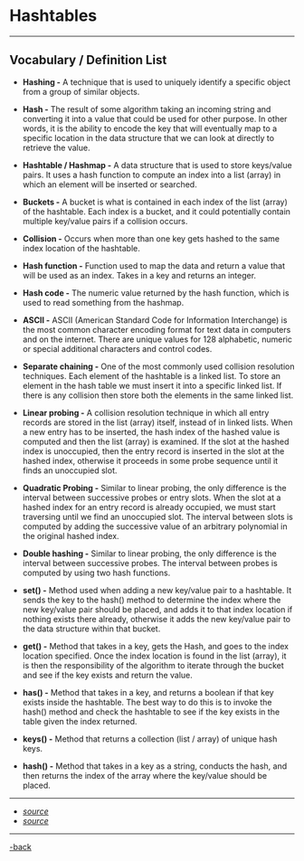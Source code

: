 # Hashtables

---

## Vocabulary / Definition List

* **Hashing -** A technique that is used to uniquely identify a specific object from a group of similar objects.

* **Hash -**  The result of some algorithm taking an incoming string and converting it into a value that could be used for other purpose. In other words, it is the ability to encode the key that will eventually map to a specific location in the data structure that we can look at directly to retrieve the value.

* **Hashtable / Hashmap -** A data structure that is used to store keys/value pairs. It uses a hash function to compute an index into a list (array) in which an element will be inserted or searched.

* **Buckets -** A bucket is what is contained in each index of the list (array) of the hashtable. Each index is a bucket, and it could potentially contain multiple key/value pairs if a collision occurs.

* **Collision -** Occurs when more than one key gets hashed to the same index location of the hashtable.

* **Hash function -** Function used to map the data and return a value that will be used as an index. Takes in a key and returns an integer.

* **Hash code -** The numeric value returned by the hash function, which is used to read something from the hashmap.

* **ASCII -** ASCII (American Standard Code for Information Interchange) is the most common character encoding format for text data in computers and on the internet. There are unique values for 128 alphabetic, numeric or special additional characters and control codes.

* **Separate chaining -** One of the most commonly used collision resolution techniques. Each element of the hashtable is a linked list. To store an element in the hash table we must insert it into a specific linked list. If there is any collision then store both the elements in the same linked list.

* **Linear probing -** A collision resolution technique in which all entry records are stored in the list (array) itself, instead of in linked lists. When a new entry has to be inserted, the hash index of the hashed value is computed and then the list (array) is examined. If the slot at the hashed index is unoccupied, then the entry record is inserted in the slot at the hashed index, otherwise it proceeds in some probe sequence until it finds an unoccupied slot.

* **Quadratic Probing -** Similar to linear probing, the only difference is the interval between successive probes or entry slots. When the slot at a hashed index for an entry record is already occupied, we must start traversing until we find an unoccupied slot. The interval between slots is computed by adding the successive value of an arbitrary polynomial in the original hashed index.

* **Double hashing -** Similar to linear probing, the only difference is the interval between successive probes. The interval between probes is computed by using two hash functions.

* **set() -** Method used when adding a new key/value pair to a hashtable. It sends the key to the hash() method to determine the index where the new key/value pair should be placed, and adds it to that index location if nothing exists there already, otherwise it adds the new key/value pair to the data structure within that bucket.

* **get() -** Method that takes in a key, gets the Hash, and goes to the index location specified. Once the index location is found in the list (array), it is then the responsibility of the algorithm to iterate through the bucket and see if the key exists and return the value.

* **has() -** Method that takes in a key, and returns a boolean if that key exists inside the hashtable. The best way to do this is to invoke the hash() method and check the hashtable to see if the key exists in the table given the index returned.

* **keys() -** Method that returns a collection (list / array) of unique hash keys.

* **hash() -** Method that takes in a key as a string, conducts the hash, and then returns the index of the array where the key/value should be placed.

---

* [*source*](https://codefellows.github.io/common_curriculum/data_structures_and_algorithms/Code_401/class-30/resources/Hashtables.html)
* [*source*](https://www.hackerearth.com/practice/data-structures/hash-tables/basics-of-hash-tables/tutorial/)

---

[-back](https://alexriverau.github.io/reading-notes/code401)
